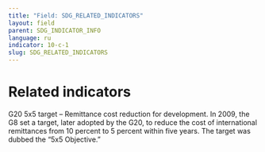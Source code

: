 ```yaml
---
title: "Field: SDG_RELATED_INDICATORS"
layout: field
parent: SDG_INDICATOR_INFO
language: ru
indicator: 10-c-1
slug: SDG_RELATED_INDICATORS
---
```

# Related indicators

G20 5x5 target – Remittance cost reduction for development. In 2009, the G8 set a target, later adopted by the G20, to reduce the cost of international remittances from 10 percent to 5 percent within five years. The target was dubbed the “5x5 Objective.”